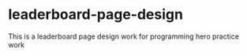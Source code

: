 # leaderboard-page-design
This is a leaderboard page design work for programming hero practice work
